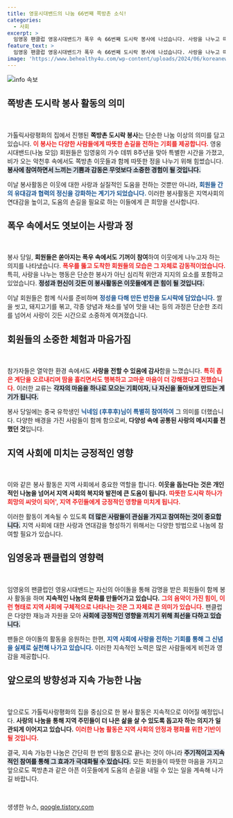 ```yaml
---
title: 영웅시대밴드의 나눔 66번째 쪽방촌 소식!
categories:
  - 사회
excerpt: >
  임영웅 팬클럽 영웅시대밴드가 폭우 속 66번째 도시락 봉사에 나섰습니다. 사랑을 나누고 따뜻한 온정을 전하기 위해 대지를 적신 열정이 감동을 더했습니다!
feature_text: >
  임영웅 팬클럽 영웅시대밴드가 폭우 속 66번째 도시락 봉사에 나섰습니다. 사랑을 나누고 따뜻한 온정을 전하기 위해 대지를 적신 열정이 감동을 더했습니다!
image: 'https://www.behealthy4u.com/wp-content/uploads/2024/06/koreanews.jpg'
---
```


<p><img src="https://www.behealthy4u.com/wp-content/uploads/2024/06/koreanews.jpg" alt="info 속보" /></p>

<h2 data-ke-size="size26">쪽방촌 도시락 봉사 활동의 의미</h2>

<p data-ke-size="size16">&nbsp;</p>

<p>가톨릭사랑평화의 집에서 진행된 <b>쪽방촌 도시락 봉사</b>는 단순한 나눔 이상의 의미를 담고 있습니다. <b><span style="color: #ee2323;">이 봉사는 다양한 사람들에게 따뜻한 손길을 전하는 기회를 제공합니다.</span></b> 영웅시대밴드(나눔 모임) 회원들은 임영웅의 가수 데뷔 8주년을 맞아 특별한 시간을 가졌고, 비가 오는 악천후 속에서도 쪽방촌 이웃들과 함께 따뜻한 정을 나누기 위해 힘썼습니다. <b><span style="background-color: #21538527;">봉사에 참여하면서 느끼는 기쁨과 감동은 무엇보다 소중한 경험이 될 것입니다.</span></b></p>

<p>이날 봉사활동은 이웃에 대한 사랑과 실질적인 도움을 전하는 것뿐만 아니라, <b><span style="color: #1a5490;">회원들 간의 유대감과 협력의 정신을 강화하는 계기가 되었습니다.</span></b> 이러한 봉사활동은 지역사회의 연대감을 높이고, 도움의 손길을 필요로 하는 이들에게 큰 희망을 선사합니다.</p>

<h2 data-ke-size="size26">폭우 속에서도 엿보이는 사랑과 정</h2>

<p data-ke-size="size16">&nbsp;</p>

<p>봉사 당일, <b>회원들은 쏟아지는 폭우 속에서도 기꺼이 참여</b>하여 이웃에게 나누고자 하는 의지를 나타냈습니다. <b><span style="color: #ee2323;">폭우를 뚫고 도착한 회원들의 모습은 그 자체로 감동적이었습니다.</span></b> 특히, 사랑을 나누는 행동은 단순한 봉사가 아닌 심리적 위안과 지지의 요소를 포함하고 있었습니다. <b><span style="background-color: #21538527;">정성과 헌신이 깃든 이 봉사활동은 이웃들에게 큰 힘이 될 것입니다.</span></b></p>

<p>이날 회원들은 함께 식사를 준비하며 <b><span style="color: #1a5490;">정성을 다해 만든 반찬을 도시락에 담았습니다.</span></b> 쌀을 씻고, 돼지고기를 볶고, 각종 양념과 채소를 넣어 맛을 내는 등의 과정은 단순한 조리를 넘어서 사랑이 깃든 시간으로 소중하게 여겨졌습니다.</p>

<h2 data-ke-size="size26">회원들의 소중한 체험과 마음가짐</h2>

<p data-ke-size="size16">&nbsp;</p>

<p>참가자들은 열악한 환경 속에서도 <b>사랑을 전할 수 있음에 감사</b>함을 느꼈습니다. <b><span style="color: #ee2323;">특히 좁은 계단을 오르내리며 땀을 흘리면서도 행복하고 고마운 마음이 더 강해졌다고 전했습니다.</span></b> 이러한 교류는 <b><span style="background-color: #21538527;">각자의 마음을 하나로 모으는 기회이자, 나 자신을 돌아보게 만드는 계기가 됩니다.</span></b></p>

<p>봉사 당일에는 중국 유학생인 <b><span style="color: #1a5490;">닉네임 (후후후)님이 특별히 참여하여</span></b> 그 의미를 더했습니다. 다양한 배경을 가진 사람들이 함께 함으로써, <b>다양성 속에 공통된 사랑의 메시지를 전했던 것</b>입니다.</p>

<h2 data-ke-size="size26">지역 사회에 미치는 긍정적인 영향</h2>

<p data-ke-size="size16">&nbsp;</p>

<p>이와 같은 봉사 활동은 지역 사회에서 중요한 역할을 합니다. <b>이웃을 돕는다는 것은 개인적인 나눔을 넘어서 지역 사회의 복지와 발전에 큰 도움이 됩니다.</b> <b><span style="color: #ee2323;">따뜻한 도시락 하나가 희망의 씨앗이 되어', 지역 주민들에게 긍정적인 영향을 미치게 됩니다.</span></b> </p>

<p>이러한 활동이 계속될 수 있도록 <b><span style="background-color: #21538527;">더 많은 사람들이 관심을 가지고 참여하는 것이 중요합니다.</span></b> 지역 사회에 대한 사랑과 연대감을 형성하기 위해서는 다양한 방법으로 나눔에 참여할 필요가 있습니다.</p>

<h2 data-ke-size="size26">임영웅과 팬클럽의 영향력</h2>

<p data-ke-size="size16">&nbsp;</p>

<p>임영웅의 팬클럽인 영웅시대밴드는 자신의 아이돌을 통해 감명을 받은 회원들이 함께 봉사 활동을 하며 <b>지속적인 나눔의 문화를 만들어가고 있습니다.</b> <b><span style="color: #ee2323;">그의 음악이 가진 힘이, 이런 형태로 지역 사회에 구체적으로 나타나는 것은 그 자체로 큰 의미가 있습니다.</span></b> 팬클럽은 다양한 재능과 자원을 모아 <b><span style="background-color: #21538527;">사회에 긍정적인 영향을 끼치기 위해 최선을 다하고 있습니다.</span></b></p>

<p>팬들은 아이돌의 활동을 응원하는 한편, <b><span style="color: #1a5490;">지역 사회에 사랑을 전하는 기회를 통해 그 신념을 실제로 실천해 나가고 있습니다.</span></b> 이러한 지속적인 노력은 많은 사람들에게 비전과 영감을 제공합니다.</p>

<h2 data-ke-size="size26">앞으로의 방향성과 지속 가능한 나눔</h2>

<p data-ke-size="size16">&nbsp;</p>

<p>앞으로도 가톨릭사랑평화의 집을 중심으로 한 봉사 활동은 지속적으로 이어질 예정입니다. <b>사랑의 나눔을 통해 지역 주민들이 더 나은 삶을 살 수 있도록 돕고자 하는 의지가 일관되게 이어지고 있습니다.</b> <b><span style="color: #ee2323;">이러한 나눔 활동은 지역 사회의 안정과 평화를 위한 기반이 될 것입니다.</span></b></p>

<p>결국, 지속 가능한 나눔은 간단히 한 번의 활동으로 끝나는 것이 아니라 <b><span style="background-color: #21538527;">주기적이고 지속적인 참여를 통해 그 효과가 극대화될 수 있습니다.</span></b> 모든 회원들이 따뜻한 마음을 가지고 앞으로도 쪽방촌과 같은 아픈 이웃들에게 도움의 손길을 내밀 수 있는 일을 계속해 나가길 바랍니다.</p>

<p data-ke-size="size16">&nbsp;</p>
생생한 뉴스, <a href="https://qoogle.tistory.com" rel="dofollow">qoogle.tistory.com</a>


